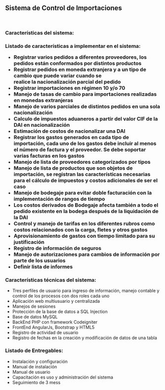 <h2>Sistema de Control de Importaciones</h2>
<br>
<h3>Características del sistema:<h3/>
Listado de características a implementar en el sistema:
<ul>
<li>Registrar varios pedidos a diferentes proveedores, los pedidos están conformados por
distintos productos </li>
<li>Registrar pedidos en moneda extranjera y a un tipo de cambio que puede variar cuando se</li>
realice la nacionalización parcial del pedido
<li>Registrar importaciones en régimen 10 y/o 70</li>
<li>Manejo de tasas de cambio para importaciones realizadas en monedas extranjeras</li>
<li>Manejo de varios parciales de distintos pedidos en una sola nacionalización</li>
<li>Calculo de impuestos aduaneros a partir del valor CIF de la DAI en nacionalización</li>
<li>Estimación de costos de nacionalizar una DAI</li>
<li>Registrar los gastos generados en cada tipo de importación, cada uno de los gastos debe
incluir al menos el número de factura y el proveedor. Se debe soportar varias facturas en
los gastos</li>
<li>Manejo de lista de proveedores categorizados por tipos</li>
<li> Manejo de lista de productos que son objetos de importación, se registran las
características necesarias para el cálculo de impuestos y costos adicionales de ser el caso</li>
<li>Manejo de bodegaje para evitar doble facturación con la implementación de rangos de tiempo</li>
<li>Los costos derivados de Bodegaje afecta también a todo el pedido existente en la bodega después de la liquidación de la DAI </li>
<li>Control y manejo de tarifas en los diferentes rubros como costos relacionados con la carga,
fletes y otros gastos</li>
<li>Aprovisionamiento de gastos con tiempo limitado para su justificación</li>
<li>Registro de información de seguros</li>
<li>Manejo de autorizaciones para cambios de información por parte de los usuarios</li>
<li>Definir lista de informes</li>
</ul>
<h3>Características técnicas del sistema:</h3>
<ul>
<li>  Tres perfiles de usuario para ingreso de información, manejo contable y control de los
procesos con dos roles cada uno</li>
<li>Aplicación web multiusuario y centralizada</li>
<li>Manejos de sesiones</li>
<li>Protección de la base de datos a SQL Injection</li>
<li>Base de datos MySQL</li>
<li>BackEnd PHP con framework Codeigniter</li>
<li>FrontEnd AngularJs, Bootstrap y HTML5</li>
<li>Registro de actividad de usuario</li>
<li>Registro de fechas en la creación y modificación de datos de una tabla</li>
</ul>
<h3>Listado de Entregables:</h3>
<ul>
<li>Instalación y configuración</li>
<li>Manual de instalación</li>
<li>Manual de usuario</li>
<li>Capacitación es uso y administración del sistema</li>
<li>Seguimiento de 3 mess</li>
</ul>
